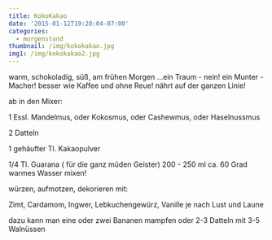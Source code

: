 ```yaml
---
title: KokoKakao
date: '2015-01-12T19:20:04-07:00'
categories:
  - morgenstund
thumbnail: /img/kokokakao.jpg
img1: /img/kokokakao2.jpg
---
```

warm, schokoladig, süß, am frühen Morgen ...ein Traum  - nein!
ein Munter - Macher!
besser wie Kaffee und ohne Reue!
nährt auf der ganzen Linie!

ab in den Mixer:

1 Essl. Mandelmus, oder Kokosmus, oder Cashewmus, oder Haselnussmus


2 Datteln

1 gehäufter Tl. Kakaopulver 

1/4 Tl. Guarana ( für die ganz müden Geister)
200 - 250 ml ca. 60 Grad warmes Wasser
mixen!


würzen, aufmotzen, dekorieren mit:

Zimt, Cardamom, Ingwer,  Lebkuchengewürz, Vanille je nach Lust und Laune

dazu kann man eine oder zwei Bananen mampfen
oder 2-3 Datteln mit  3-5 Walnüssen
